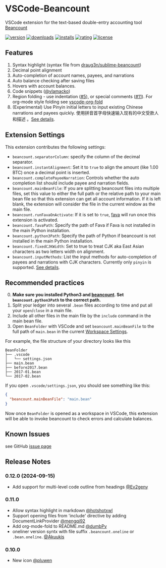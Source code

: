 # VSCode-Beancount

VSCode extension for the text-based double-entry accounting tool
[Beancount](http://furius.ca/beancount/)

[![version](https://img.shields.io/visual-studio-marketplace/v/Lencerf.beancount)](https://marketplace.visualstudio.com/items?itemName=Lencerf.beancount)
[![downloads](https://img.shields.io/visual-studio-marketplace/d/Lencerf.beancount)](https://vsmarketplacebadge.apphb.com/downloads-short/Lencerf.beancount.svg)
[![installs](https://img.shields.io/visual-studio-marketplace/i/Lencerf.beancount)](https://marketplace.visualstudio.com/items?itemName=Lencerf.beancount)
[![rating](https://img.shields.io/visual-studio-marketplace/r/Lencerf.beancount)](https://marketplace.visualstudio.com/items?itemName=Lencerf.beancount)
[![license](https://img.shields.io/badge/license-MIT-brightgreen.svg)](https://raw.githubusercontent.com/Lencerf/vscode-beancount/master/LICENSE.txt)

## Features

1. Syntax highlight (syntax file from
   [draug3n/sublime-beancount](https://github.com/draug3n/sublime-beancount/blob/master/beancount.tmLanguage))
2. Decimal point alignment
3. Auto-completion of account names, payees, and narrations
4. Auto balance checking after saving files
5. Hovers with account balances.
6. Code snippets
   ([@vlamacko](https://github.com/Lencerf/vscode-beancount/pull/7))
7. Region folding - use indentation
   ([#5](https://github.com/Lencerf/vscode-beancount/issues/5)), or special
   comments ([#11](https://github.com/Lencerf/vscode-beancount/pull/11)). For
   org-mode style folding see
   [vscode-org-fold](https://marketplace.visualstudio.com/items?itemName=dumbPy.vscode-org-fold)
8. (Experimental) Use Pinyin initial letters to input existing Chinese
   narrations and payees quickly. 使用拼音首字母快速输入现有的中文受款人和描述
   。[See details](https://github.com/Lencerf/vscode-beancount/blob/master/InputMethods.md).

## Extension Settings

This extension contributes the following settings:

- `beancount.separatorColumn`: specify the column of the decimal separator.
- `beancount.instantAlignment`: Set it to `true` to align the amount (like 1.00
  BTC) once a decimal point is inserted.
- `beancount.completePayeeNarration`: Controls whether the auto completion list
  should include payee and narration fields.
- `beancount.mainBeanFile`: If you are splitting beancount files into multiple
  files, set this value to either the full path or the relative path to your
  main bean file so that this extension can get all account information. If it
  is left blank, the extension will consider the file in the current window as
  the main file.
- `beancount.runFavaOnActivate`: If it is set to `true`,
  [fava](https://github.com/beancount/fava) will run once this extension is
  activated.
- `beancount.favaPath`: Specify the path of Fava if Fava is not installed in the
  main Python installation.
- `beancount.python3Path`: Specify the path of Python if beancount is not
  installed in the main Python installation.
- `beancount.fixedCJKWidth`: Set to true to treat CJK aka East Asian characters
  as two letters width on alignment.
- `beancount.inputMethods`: List the input methods for auto-completion of payees
  and narrations with CJK characters. Currently only `pinyin` is supported.
  [See details](https://github.com/Lencerf/vscode-beancount/blob/master/InputMethods.md).

## Recommended practices

0. **Make sure you installed Python3 and
   [beancount](https://pypi.org/project/beancount/). Set `beancount.python3Path`
   to the correct path.**
1. Split your ledger into several `.bean` files according to time and put all
   your `open`/`close` in a main file.
2. Include all other files in the main file by the `include` command in the main
   bean file.
3. Open `BeanFolder` with VSCode and set `beancount.mainBeanFile` to the full
   path of `main.bean` in the current
   [Workspace Settings](https://code.visualstudio.com/docs/getstarted/settings).

For example, the file structure of your directory looks like this

```text
BeanFolder
├── .vscode
│   └── settings.json
├── main.bean
├── before2017.bean
├── 2017-01.bean
└── 2017-02.bean
```

If you open `.vscode/settings.json`, you should see something like this:

```json
{
  "beancount.mainBeanFile": "main.bean"
}
```

Now once `BeanFolder` is opened as a workspace in VSCode, this extension will be
able to invoke beancount to check errors and calculate balances.

## Known Issues

see GitHub [issue page](https://github.com/Lencerf/vscode-beancount/issues)

## Release Notes

### 0.12.0 (2024-09-15)

- Add support for multi-level code outline from headings
  [@Ev2geny](https://github.com/Lencerf/vscode-beancount/pull/110)

### 0.11.0

- Allow syntax highlight in markdown
  [@hotshotxwl](https://github.com/Lencerf/vscode-beancount/pull/101)
- Support opening files from 'include' directive by adding DocumentLinkProvider
  [@mengqi92](https://github.com/Lencerf/vscode-beancount/pull/99)
- Add org-mode-fold to README.md
  [@dumbPy](https://github.com/Lencerf/vscode-beancount/pull/96)
- oneliner version syntx with file suffix `.beancount.oneline` or
  `.bean.oneline`.
  [@Akuukis](https://github.com/Lencerf/vscode-beancount/pull/95)

### 0.10.0

- New icon [@pluwen](https://github.com/Lencerf/vscode-beancount/pull/89)
